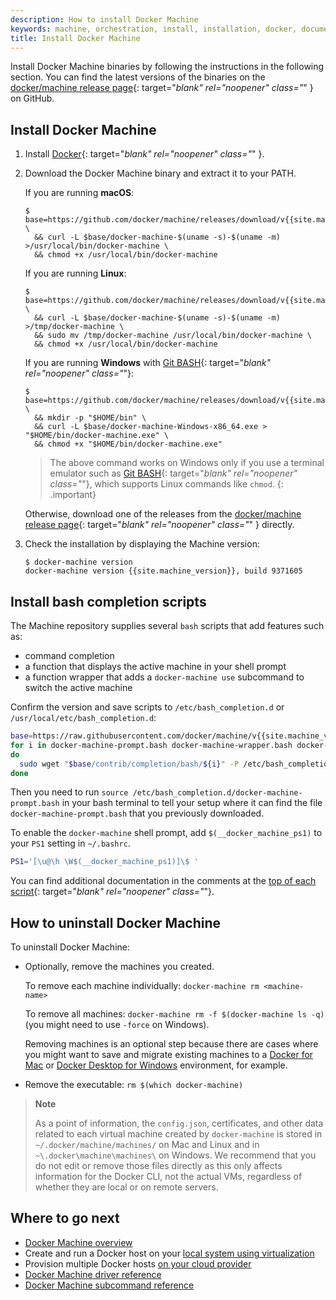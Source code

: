 ```yaml
---
description: How to install Docker Machine
keywords: machine, orchestration, install, installation, docker, documentation, uninstall Docker Machine, uninstall
title: Install Docker Machine
---
```


Install Docker Machine binaries by following the instructions in the following section. You can find the latest
versions of the binaries on the [docker/machine release
page](https://github.com/docker/machine/releases/){: target="_blank" rel="noopener" class="_" }
on GitHub.

## Install Docker Machine

1.  Install [Docker](../engine/install/index.md){: target="_blank" rel="noopener" class="_" }.

2.  Download the Docker Machine binary and extract it to your PATH.

    If you are running **macOS**:

    ```console
    $ base=https://github.com/docker/machine/releases/download/v{{site.machine_version}} \
      && curl -L $base/docker-machine-$(uname -s)-$(uname -m) >/usr/local/bin/docker-machine \
      && chmod +x /usr/local/bin/docker-machine
    ```

    If you are running **Linux**:

    ```console
    $ base=https://github.com/docker/machine/releases/download/v{{site.machine_version}} \
      && curl -L $base/docker-machine-$(uname -s)-$(uname -m) >/tmp/docker-machine \
      && sudo mv /tmp/docker-machine /usr/local/bin/docker-machine \
      && chmod +x /usr/local/bin/docker-machine
    ```

    If you are running **Windows** with [Git BASH](https://git-for-windows.github.io/){: target="_blank" rel="noopener" class="_"}:

    ```console
    $ base=https://github.com/docker/machine/releases/download/v{{site.machine_version}} \
      && mkdir -p "$HOME/bin" \
      && curl -L $base/docker-machine-Windows-x86_64.exe > "$HOME/bin/docker-machine.exe" \
      && chmod +x "$HOME/bin/docker-machine.exe"
    ```

    > The above command works on Windows only if you use a
    terminal emulator such as [Git BASH](https://git-for-windows.github.io/){: target="_blank" rel="noopener" class="_"}, which supports Linux commands like `chmod`.
    {: .important}

    Otherwise, download one of the releases from the [docker/machine release
    page](https://github.com/docker/machine/releases/){: target="_blank" rel="noopener" class="_" } directly.

3.  Check the installation by displaying the Machine version:

    ```console
    $ docker-machine version
    docker-machine version {{site.machine_version}}, build 9371605
    ```

## Install bash completion scripts

The Machine repository supplies several `bash` scripts that add features such
as:

-   command completion
-   a function that displays the active machine in your shell prompt
-   a function wrapper that adds a `docker-machine use` subcommand to switch the
    active machine

Confirm the version and save scripts to `/etc/bash_completion.d` or
`/usr/local/etc/bash_completion.d`:

```bash
base=https://raw.githubusercontent.com/docker/machine/v{{site.machine_version}}
for i in docker-machine-prompt.bash docker-machine-wrapper.bash docker-machine.bash
do
  sudo wget "$base/contrib/completion/bash/${i}" -P /etc/bash_completion.d
done
```

Then you need to run `source
/etc/bash_completion.d/docker-machine-prompt.bash` in your bash
terminal to tell your setup where it can find the file
`docker-machine-prompt.bash` that you previously downloaded.

To enable the `docker-machine` shell prompt, add
`$(__docker_machine_ps1)` to your `PS1` setting in `~/.bashrc`.

```bash
PS1='[\u@\h \W$(__docker_machine_ps1)]\$ '
```

You can find additional documentation in the comments at the [top of
each
script](https://github.com/docker/machine/tree/master/contrib/completion/bash){:
target="_blank" rel="noopener" class="_"}.

## How to uninstall Docker Machine

To uninstall Docker Machine:

*  Optionally, remove the machines you created.

   To remove each machine individually: `docker-machine rm <machine-name>`

   To remove all machines: `docker-machine rm -f $(docker-machine ls
   -q)` (you might need to use `-force` on Windows).

   Removing machines is an optional step because there are cases where
   you might want to save and migrate existing machines to a
   [Docker for Mac](../desktop/mac/index.md) or
   [Docker Desktop for Windows](../docker-for-windows/index.md) environment,
   for example.

*  Remove the executable: `rm $(which docker-machine)`


> **Note**
>
> As a point of information, the `config.json`, certificates,
> and other data related to each virtual machine created by `docker-machine`
> is stored in `~/.docker/machine/machines/` on Mac and Linux and in
> `~\.docker\machine\machines\` on Windows. We recommend that you do not edit or
> remove those files directly as this only affects information for the Docker
> CLI, not the actual VMs, regardless of whether they are local or on remote
> servers.

## Where to go next

-  [Docker Machine overview](index.md)
-  Create and run a Docker host on your [local system using virtualization](get-started.md)
-  Provision multiple Docker hosts [on your cloud provider](get-started-cloud.md)
-  [Docker Machine driver reference](drivers/index.md)
-  [Docker Machine subcommand reference](reference/index.md)
